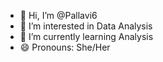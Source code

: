 - 👋 Hi, I’m @Pallavi6
- 👀 I’m interested in Data Analysis
- 🌱 I’m currently learning Analysis
- 😄 Pronouns: She/Her
